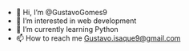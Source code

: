 - 👋 Hi, I’m @GustavoGomes9
- 👀 I’m interested in web development
- 🌱 I’m currently learning Python
- 📫 How to reach me Gustavo.isaque9@gmail.com


